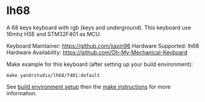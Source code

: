 lh68
===

A 68 keys keyboard with rgb (keys and underground).
This keyboard use 16mhz HSE and STM32F401 as MCU.

Keyboard Maintainer: https://github.com/jiaxin96
Hardware Supported: lh68
Hardware Availability: https://github.com/Oh-My-Mechanical-Keyboard 

Make example for this keyboard (after setting up your build environment):

    make yandrstudio/lh68/f401:default

See [build environment setup](https://docs.qmk.fm/#/getting_started_build_tools) then the [make instructions](https://docs.qmk.fm/#/getting_started_make_guide) for more information.
